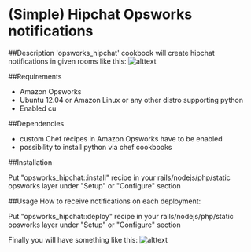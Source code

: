 # (Simple) Hipchat Opsworks notifications

##Description
'opsworks_hipchat' cookbook will create hipchat notifications in given
rooms like this:
![alttext](https://github.com/wzin/opsworks_hipchat/raw/master/src/images/notification_example.png "")

##Requirements
- Amazon Opsworks
- Ubuntu 12.04 or Amazon Linux or any other distro supporting python
- Enabled cu

##Dependencies
- custom Chef recipes in Amazon Opsworks have to be enabled
- possibility to install python via chef cookbooks

##Installation 

Put "opsworks_hipchat::install" recipe in your rails/nodejs/php/static opsworks layer under "Setup" or "Configure" section

##Usage
How to receive notifications on each deployment:

Put "opsworks_hipchat::deploy" recipe in your rails/nodejs/php/static opsworks layer under "Setup" or "Configure" section

Finally you will have something like this:
![alttext](https://github.com/wzin/opsworks_hipchat/raw/master/src/images/configuration_example.png "")
